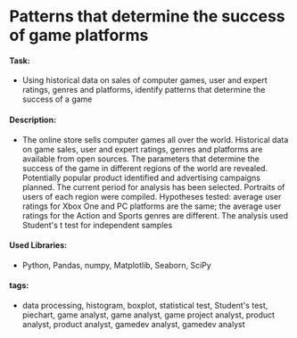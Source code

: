 # Patterns that determine the success of game platforms

#### Task: 
- Using historical data on sales of computer games, user and expert ratings, genres and platforms, identify patterns that determine the success of a game

#### Description:
- The online store sells computer games all over the world. Historical data on game sales, user and expert ratings, genres and platforms are available from open sources. The parameters that determine the success of the game in different regions of the world are revealed. Potentially popular product identified and advertising campaigns planned. The current period for analysis has been selected. Portraits of users of each region were compiled. Hypotheses tested: average user ratings for Xbox One and PC platforms are the same; the average user ratings for the Action and Sports genres are different. The analysis used Student's t test for independent samples

#### Used Libraries:
- Python, Pandas, numpy, Matplotlib, Seaborn, SciPy

#### tags:
- data processing, histogram, boxplot, statistical test, Student's test, piechart, game analyst, game analyst, game project analyst, product analyst, product analyst, gamedev analyst, gamedev analyst
